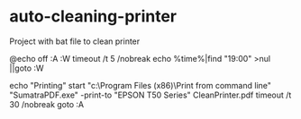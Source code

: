 # auto-cleaning-printer

Project with bat file to clean printer



@echo off
:A
 :W
 timeout /t 5 /nobreak
 echo %time%|find "19:00" >nul ||goto :W
 
 echo "Printing"
 start "c:\Program Files (x86)\Print from command line" "SumatraPDF.exe" -print-to "EPSON T50 Series" CleanPrinter.pdf
timeout /t 30 /nobreak
goto :A
